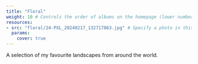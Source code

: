 ```yaml
---
title: "Floral"
weight: 10 # Controls the order of albums on the homepage (lower number appears first)
resources:
- src: "floral/24-PXL_20240217_132717863.jpg" # Specify a photo in this folder to be the album cover
  params:
    cover: true
---
```


A selection of my favourite landscapes from around the world.
